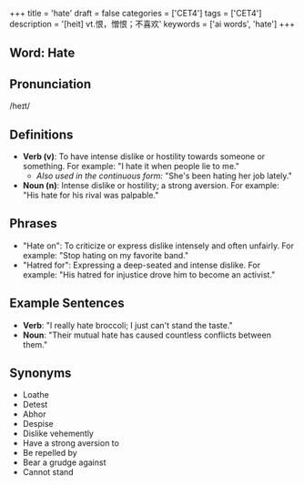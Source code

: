 +++
title = 'hate'
draft = false
categories = ['CET4']
tags = ['CET4']
description = '[heit] vt.恨，憎恨；不喜欢'
keywords = ['ai words', 'hate']
+++

## Word: Hate

## Pronunciation
/heɪt/

## Definitions
- **Verb (v)**: To have intense dislike or hostility towards someone or something. For example: "I hate it when people lie to me."
  - _Also used in the continuous form:_ "She's been hating her job lately."
- **Noun (n)**: Intense dislike or hostility; a strong aversion. For example: "His hate for his rival was palpable."

## Phrases
- "Hate on": To criticize or express dislike intensely and often unfairly. For example: "Stop hating on my favorite band."
- "Hatred for": Expressing a deep-seated and intense dislike. For example: "His hatred for injustice drove him to become an activist."
  
## Example Sentences
- **Verb**: "I really hate broccoli; I just can't stand the taste."
- **Noun**: "Their mutual hate has caused countless conflicts between them."

## Synonyms
- Loathe
- Detest
- Abhor
- Despise
- Dislike vehemently
- Have a strong aversion to
- Be repelled by
- Bear a grudge against
- Cannot stand
